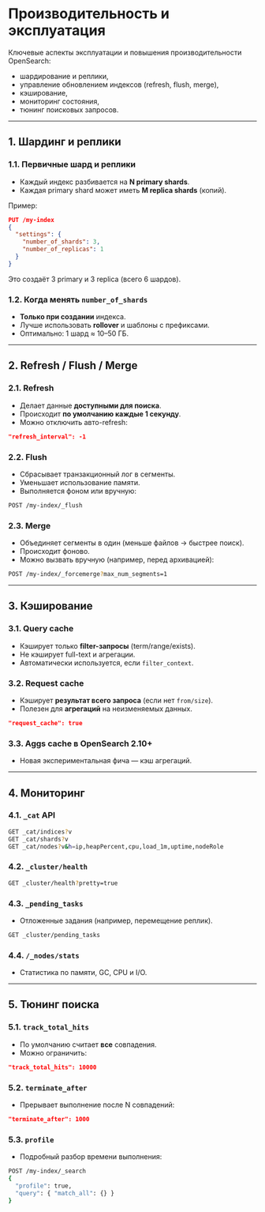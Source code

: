 # Производительность и эксплуатация&#x20;

Ключевые аспекты эксплуатации и повышения производительности OpenSearch:

* шардирование и реплики,
* управление обновлением индексов (refresh, flush, merge),
* кэширование,
* мониторинг состояния,
* тюнинг поисковых запросов.

---

## 1. Шардинг и реплики

### 1.1. Первичные шард и реплики

* Каждый индекс разбивается на **N primary shards**.
* Каждая primary shard может иметь **M replica shards** (копий).

Пример:

```json
PUT /my-index
{
  "settings": {
    "number_of_shards": 3,
    "number_of_replicas": 1
  }
}
```

Это создаёт 3 primary и 3 replica (всего 6 шардов).

### 1.2. Когда менять `number_of_shards`

* **Только при создании** индекса.
* Лучше использовать **rollover** и шаблоны с префиксами.
* Оптимально: 1 шард ≈ 10–50 ГБ.

---

## 2. Refresh / Flush / Merge

### 2.1. Refresh

* Делает данные **доступными для поиска**.
* Происходит **по умолчанию каждые 1 секунду**.
* Можно отключить авто-refresh:

```json
"refresh_interval": -1
```

### 2.2. Flush

* Сбрасывает транзакционный лог в сегменты.
* Уменьшает использование памяти.
* Выполняется фоном или вручную:

```bash
POST /my-index/_flush
```

### 2.3. Merge

* Объединяет сегменты в один (меньше файлов → быстрее поиск).
* Происходит фоново.
* Можно вызвать вручную (например, перед архивацией):

```bash
POST /my-index/_forcemerge?max_num_segments=1
```

---

## 3. Кэширование

### 3.1. Query cache

* Кэширует только **filter-запросы** (term/range/exists).
* Не кэширует full-text и агрегации.
* Автоматически используется, если `filter_context`.

### 3.2. Request cache

* Кэширует **результат всего запроса** (если нет `from/size`).
* Полезен для **агрегаций** на неизменяемых данных.

```json
"request_cache": true
```

### 3.3. Aggs cache в OpenSearch 2.10+

* Новая экспериментальная фича — кэш агрегаций.

---

## 4. Мониторинг

### 4.1. `_cat` API

```bash
GET _cat/indices?v
GET _cat/shards?v
GET _cat/nodes?v&h=ip,heapPercent,cpu,load_1m,uptime,nodeRole
```

### 4.2. `_cluster/health`

```bash
GET _cluster/health?pretty=true
```

### 4.3. `_pending_tasks`

* Отложенные задания (например, перемещение реплик).

```bash
GET _cluster/pending_tasks
```

### 4.4. `/_nodes/stats`

* Статистика по памяти, GC, CPU и I/O.

---

## 5. Тюнинг поиска

### 5.1. `track_total_hits`

* По умолчанию считает **все** совпадения.
* Можно ограничить:

```json
"track_total_hits": 10000
```

### 5.2. `terminate_after`

* Прерывает выполнение после N совпадений:

```json
"terminate_after": 1000
```

### 5.3. `profile`

* Подробный разбор времени выполнения:

```bash
POST /my-index/_search
{
  "profile": true,
  "query": { "match_all": {} }
}
```
